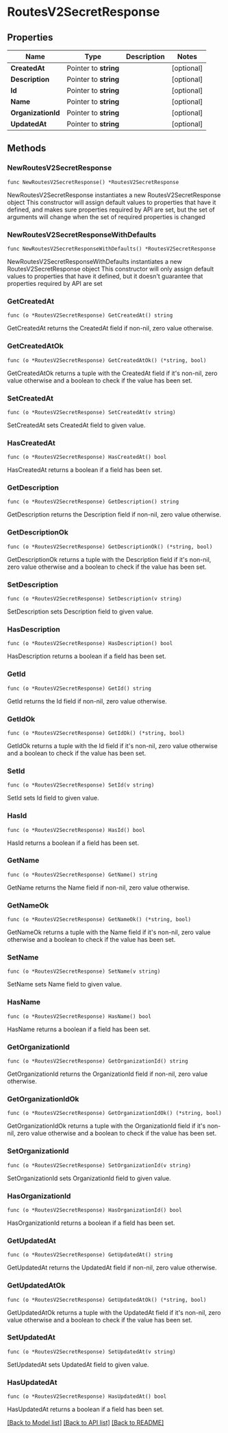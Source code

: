 # RoutesV2SecretResponse

## Properties

Name | Type | Description | Notes
------------ | ------------- | ------------- | -------------
**CreatedAt** | Pointer to **string** |  | [optional] 
**Description** | Pointer to **string** |  | [optional] 
**Id** | Pointer to **string** |  | [optional] 
**Name** | Pointer to **string** |  | [optional] 
**OrganizationId** | Pointer to **string** |  | [optional] 
**UpdatedAt** | Pointer to **string** |  | [optional] 

## Methods

### NewRoutesV2SecretResponse

`func NewRoutesV2SecretResponse() *RoutesV2SecretResponse`

NewRoutesV2SecretResponse instantiates a new RoutesV2SecretResponse object
This constructor will assign default values to properties that have it defined,
and makes sure properties required by API are set, but the set of arguments
will change when the set of required properties is changed

### NewRoutesV2SecretResponseWithDefaults

`func NewRoutesV2SecretResponseWithDefaults() *RoutesV2SecretResponse`

NewRoutesV2SecretResponseWithDefaults instantiates a new RoutesV2SecretResponse object
This constructor will only assign default values to properties that have it defined,
but it doesn't guarantee that properties required by API are set

### GetCreatedAt

`func (o *RoutesV2SecretResponse) GetCreatedAt() string`

GetCreatedAt returns the CreatedAt field if non-nil, zero value otherwise.

### GetCreatedAtOk

`func (o *RoutesV2SecretResponse) GetCreatedAtOk() (*string, bool)`

GetCreatedAtOk returns a tuple with the CreatedAt field if it's non-nil, zero value otherwise
and a boolean to check if the value has been set.

### SetCreatedAt

`func (o *RoutesV2SecretResponse) SetCreatedAt(v string)`

SetCreatedAt sets CreatedAt field to given value.

### HasCreatedAt

`func (o *RoutesV2SecretResponse) HasCreatedAt() bool`

HasCreatedAt returns a boolean if a field has been set.

### GetDescription

`func (o *RoutesV2SecretResponse) GetDescription() string`

GetDescription returns the Description field if non-nil, zero value otherwise.

### GetDescriptionOk

`func (o *RoutesV2SecretResponse) GetDescriptionOk() (*string, bool)`

GetDescriptionOk returns a tuple with the Description field if it's non-nil, zero value otherwise
and a boolean to check if the value has been set.

### SetDescription

`func (o *RoutesV2SecretResponse) SetDescription(v string)`

SetDescription sets Description field to given value.

### HasDescription

`func (o *RoutesV2SecretResponse) HasDescription() bool`

HasDescription returns a boolean if a field has been set.

### GetId

`func (o *RoutesV2SecretResponse) GetId() string`

GetId returns the Id field if non-nil, zero value otherwise.

### GetIdOk

`func (o *RoutesV2SecretResponse) GetIdOk() (*string, bool)`

GetIdOk returns a tuple with the Id field if it's non-nil, zero value otherwise
and a boolean to check if the value has been set.

### SetId

`func (o *RoutesV2SecretResponse) SetId(v string)`

SetId sets Id field to given value.

### HasId

`func (o *RoutesV2SecretResponse) HasId() bool`

HasId returns a boolean if a field has been set.

### GetName

`func (o *RoutesV2SecretResponse) GetName() string`

GetName returns the Name field if non-nil, zero value otherwise.

### GetNameOk

`func (o *RoutesV2SecretResponse) GetNameOk() (*string, bool)`

GetNameOk returns a tuple with the Name field if it's non-nil, zero value otherwise
and a boolean to check if the value has been set.

### SetName

`func (o *RoutesV2SecretResponse) SetName(v string)`

SetName sets Name field to given value.

### HasName

`func (o *RoutesV2SecretResponse) HasName() bool`

HasName returns a boolean if a field has been set.

### GetOrganizationId

`func (o *RoutesV2SecretResponse) GetOrganizationId() string`

GetOrganizationId returns the OrganizationId field if non-nil, zero value otherwise.

### GetOrganizationIdOk

`func (o *RoutesV2SecretResponse) GetOrganizationIdOk() (*string, bool)`

GetOrganizationIdOk returns a tuple with the OrganizationId field if it's non-nil, zero value otherwise
and a boolean to check if the value has been set.

### SetOrganizationId

`func (o *RoutesV2SecretResponse) SetOrganizationId(v string)`

SetOrganizationId sets OrganizationId field to given value.

### HasOrganizationId

`func (o *RoutesV2SecretResponse) HasOrganizationId() bool`

HasOrganizationId returns a boolean if a field has been set.

### GetUpdatedAt

`func (o *RoutesV2SecretResponse) GetUpdatedAt() string`

GetUpdatedAt returns the UpdatedAt field if non-nil, zero value otherwise.

### GetUpdatedAtOk

`func (o *RoutesV2SecretResponse) GetUpdatedAtOk() (*string, bool)`

GetUpdatedAtOk returns a tuple with the UpdatedAt field if it's non-nil, zero value otherwise
and a boolean to check if the value has been set.

### SetUpdatedAt

`func (o *RoutesV2SecretResponse) SetUpdatedAt(v string)`

SetUpdatedAt sets UpdatedAt field to given value.

### HasUpdatedAt

`func (o *RoutesV2SecretResponse) HasUpdatedAt() bool`

HasUpdatedAt returns a boolean if a field has been set.


[[Back to Model list]](../README.md#documentation-for-models) [[Back to API list]](../README.md#documentation-for-api-endpoints) [[Back to README]](../README.md)


